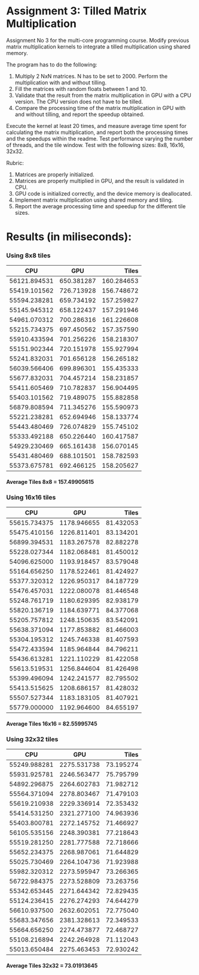 # Assignment 3: Tilled Matrix Multiplication

Assignment No 3 for the multi-core programming course. Modify previous matrix multiplication kernels to integrate a tilled multiplication using shared memory.

The program has to do the following:

1. Multiply 2 NxN matrices. N has to be set to 2000. Perform the multiplication with and without tilling.
2. Fill the matrices with random floats between 1 and 10.
3. Validate that the result from the matrix multiplication in GPU with a CPU version. The CPU version does not have to be tilled.
4. Compare the processing time of the matrix multiplication in GPU with and without tilling, and report the speedup obtained.

Execute the kernel at least 20 times, and measure average time spent for calculating the matrix multiplication, and report both the processing times and the speedups within the readme. Test performance varying the number of threads, and the tile window. Test with the following sizes: 8x8, 16x16, 32x32.

Rubric:

1. Matrices are properly initialized.
2. Matrices are properly multiplied in GPU, and the result is validated in CPU.
3. GPU code is initialized correctly, and the device memory is deallocated.
4. Implement matrix multiplication using shared memory and tiling.
5. Report the average processing time and speedup for the different tile sizes.

# Results (in miliseconds):

### Using 8x8 tiles

| CPU          | GPU          | Tiles      |
| ------------ |:------------:| ----------:|
| 56121.894531 | 650.381287   | 160.284653 |
| 55419.101562 | 726.713928   | 156.748672 |
| 55594.238281 | 659.734192   | 157.259827 |
| 55145.945312 | 658.122437   | 157.291946 |
| 54961.070312 | 700.286316   | 161.226608 |
| 55215.734375 | 697.450562   | 157.357590 |
| 55910.433594 | 701.256226   | 158.218307 |
| 55151.902344 | 720.151978   | 155.927994 |
| 55241.832031 | 701.656128   | 156.265182 |
| 56039.566406 | 699.896301   | 155.435333 |
| 55677.832031 | 704.457214   | 158.231857 |
| 55411.605469 | 710.782837   | 156.904495 |
| 55403.101562 | 719.489075   | 155.882858 |
| 56879.808594 | 711.345276   | 155.590973 |
| 55221.238281 | 652.694946   | 158.133774 |
| 55443.480469 | 726.074829   | 155.745102 |
| 55333.492188 | 650.226440   | 160.417587 |
| 54929.230469 | 665.161438   | 156.070145 |
| 55431.480469 | 688.101501   | 158.782593 |
| 55373.675781 | 692.466125   | 158.205627 |

#### Average Tiles 8x8 = 157.49905615


### Using 16x16 tiles

| CPU          | GPU          | Tiles     |
| ------------ |:------------:| ---------:|
| 55615.734375 | 1178.946655  | 81.432053 |
| 55475.410156 | 1226.811401  | 83.134201 |
| 56899.394531 | 1183.267578  | 82.882278 |
| 55228.027344 | 1182.068481  | 81.450012 |
| 54096.625000 | 1193.918457  | 83.579048 |
| 55164.656250 | 1178.522461  | 81.424927 |
| 55377.320312 | 1226.950317  | 84.187729 |
| 55476.457031 | 1222.080078  | 81.446548 |
| 55248.761719 | 1180.629395  | 82.938179 |
| 55820.136719 | 1184.639771  | 84.377068 |
| 55205.757812 | 1248.150635  | 83.542091 |
| 55638.371094 | 1177.853882  | 81.466003 |
| 55304.195312 | 1245.746338  | 81.407593 |
| 55472.433594 | 1185.964844  | 84.796211 |
| 55436.613281 | 1221.110229  | 81.422058 |
| 55613.519531 | 1256.844604  | 81.426498 |
| 55399.496094 | 1242.241577  | 82.795502 |
| 55413.515625 | 1208.686157  | 81.428032 |
| 55507.527344 | 1183.183105  | 81.407921 |
| 55779.000000 | 1192.964600  | 84.655197 |

#### Average Tiles 16x16 = 82.55995745

### Using 32x32 tiles

| CPU          | GPU          | Tiles     |
| ------------ |:------------:| ---------:|
| 55249.988281 | 2275.531738  | 73.195274 |
| 55931.925781 | 2246.563477  | 75.795799 |
| 54892.296875 | 2264.602783  | 71.982712 |
| 55564.371094 | 2278.803467  | 71.479103 |
| 55619.210938 | 2229.336914  | 72.353432 |
| 55414.531250 | 2321.277100  | 74.963936 |
| 55403.800781 | 2272.145752  | 71.466927 |
| 56105.535156 | 2248.390381  | 77.218643 |
| 55519.281250 | 2281.777588  | 72.718666 |
| 55652.234375 | 2268.987061  | 71.644829 |
| 55025.730469 | 2264.104736  | 71.923988 |
| 55982.320312 | 2273.595947  | 73.266365 |
| 56722.984375 | 2273.528809  | 73.263756 |
| 55342.653445 | 2271.644342  | 72.829435 |
| 55124.236415 | 2276.274293  | 74.644279 |
| 56610.937500 | 2632.602051  | 72.775040 |
| 55683.347656 | 2381.328613  | 72.349533 |
| 55664.656250 | 2274.473877  | 72.468727 |
| 55108.216894 | 2242.264928  | 71.112043 |
| 55013.650484 | 2275.463453  | 72.930242 |

#### Average Tiles 32x32 = 73.01913645
